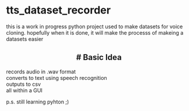 # tts_dataset_recorder
this is a work in progress python project used to make datasets for voice cloning.
hopefully when it is done, it will make the processs of makeing a datasets easier


<h2 align="center">
# Basic Idea
</h2>  
records audio in .wav format <br>
converts to text using speech recognition <br>
outputs to csv<br>
all within a GUI <br>


p.s.  still learning pyhton ;)

